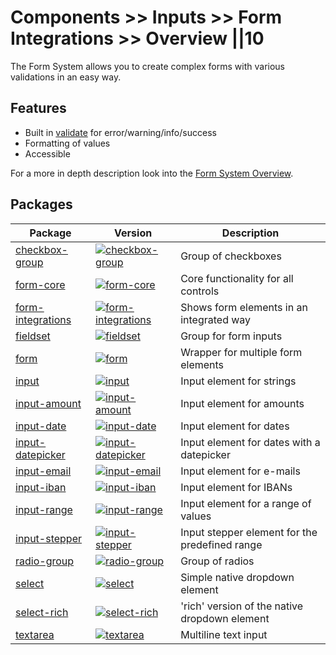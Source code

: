 # Components >> Inputs >> Form Integrations >> Overview ||10

The Form System allows you to create complex forms with various validations in an easy way.

## Features

- Built in [validate](?path=/docs/forms-validation-overview--page) for error/warning/info/success
- Formatting of values
- Accessible

For a more in depth description look into the [Form System Overview](?path=/docs/forms-system-overview--page).

## Packages

| Package                                                        | Version                                                                                                                                 | Description                                    |
| -------------------------------------------------------------- | --------------------------------------------------------------------------------------------------------------------------------------- | ---------------------------------------------- |
| [checkbox-group](?path=/docs/forms-checkbox-group--main)       | [![checkbox-group](https://img.shields.io/npm/v/@lion/checkbox-group.svg)](https://www.npmjs.com/package/@lion/checkbox-group)          | Group of checkboxes                            |
| [form-core](?path=/docs/forms-system-overview--page)           | [![form-core](https://img.shields.io/npm/v/@lion/form-core.svg)](https://www.npmjs.com/package/@lion/form-core)                         | Core functionality for all controls            |
| [form-integrations](?path=/docs/forms-features-overview--main) | [![form-integrations](https://img.shields.io/npm/v/@lion/form-integrations.svg)](https://www.npmjs.com/package/@lion/form-integrations) | Shows form elements in an integrated way       |
| [fieldset](?path=/docs/forms-fieldset-overview--main)          | [![fieldset](https://img.shields.io/npm/v/@lion/fieldset.svg)](https://www.npmjs.com/package/@lion/fieldset)                            | Group for form inputs                          |
| [form](?path=/docs/forms-form-overview--main)                  | [![form](https://img.shields.io/npm/v/@lion/form.svg)](https://www.npmjs.com/package/@lion/form)                                        | Wrapper for multiple form elements             |
| [input](?path=/docs/forms-input--main)                         | [![input](https://img.shields.io/npm/v/@lion/input.svg)](https://www.npmjs.com/package/@lion/input)                                     | Input element for strings                      |
| [input-amount](?path=/docs/forms-input-amount--main)           | [![input-amount](https://img.shields.io/npm/v/@lion/input-amount.svg)](https://www.npmjs.com/package/@lion/input-amount)                | Input element for amounts                      |
| [input-date](?path=/docs/forms-input-date--main)               | [![input-date](https://img.shields.io/npm/v/@lion/input-date.svg)](https://www.npmjs.com/package/@lion/input-date)                      | Input element for dates                        |
| [input-datepicker](?path=/docs/forms-input-datepicker--main)   | [![input-datepicker](https://img.shields.io/npm/v/@lion/input-datepicker.svg)](https://www.npmjs.com/package/@lion/input-datepicker)    | Input element for dates with a datepicker      |
| [input-email](?path=/docs/forms-input-email--main)             | [![input-email](https://img.shields.io/npm/v/@lion/input-email.svg)](https://www.npmjs.com/package/@lion/input-email)                   | Input element for e-mails                      |
| [input-iban](?path=/docs/forms-input-iban--main)               | [![input-iban](https://img.shields.io/npm/v/@lion/input-iban.svg)](https://www.npmjs.com/package/@lion/input-iban)                      | Input element for IBANs                        |
| [input-range](?path=/docs/forms-input-range--main)             | [![input-range](https://img.shields.io/npm/v/@lion/input-range.svg)](https://www.npmjs.com/package/@lion/input-range)                   | Input element for a range of values            |
| [input-stepper](?path=/docs/forms-input-stepper--main)         | [![input-stepper](https://img.shields.io/npm/v/@lion/input-stepper.svg)](https://www.npmjs.com/package/@lion/input-stepper)             | Input stepper element for the predefined range |
| [radio-group](?path=/docs/forms-radio-group--main)             | [![radio-group](https://img.shields.io/npm/v/@lion/radio-group.svg)](https://www.npmjs.com/package/@lion/radio-group)                   | Group of radios                                |
| [select](?path=/docs/forms-select--main)                       | [![select](https://img.shields.io/npm/v/@lion/select.svg)](https://www.npmjs.com/package/@lion/select)                                  | Simple native dropdown element                 |
| [select-rich](?path=/docs/forms-select-rich--main)             | [![select-rich](https://img.shields.io/npm/v/@lion/select-rich.svg)](https://www.npmjs.com/package/@lion/select-rich)                   | 'rich' version of the native dropdown element  |
| [textarea](?path=/docs/forms-textarea--main)                   | [![textarea](https://img.shields.io/npm/v/@lion/textarea.svg)](https://www.npmjs.com/package/@lion/textarea)                            | Multiline text input                           |

